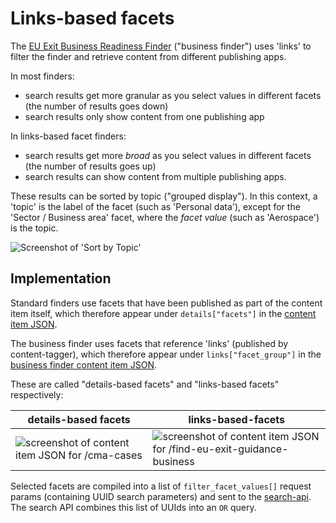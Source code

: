 # Links-based facets

The [EU Exit Business Readiness Finder](https://www.gov.uk/find-eu-exit-guidance-business) ("business finder") uses 'links' to filter the finder and retrieve content from different publishing apps.

In most finders:

- search results get more granular as you select values in different facets (the number of results goes down)
- search results only show content from one publishing app

In links-based facet finders:

- search results get more _broad_ as you select values in different facets (the number of results goes up)
- search results can show content from multiple publishing apps.

These results can be sorted by topic ("grouped display"). In this context, a 'topic' is the label of the facet (such as 'Personal data'), except for the 'Sector / Business area' facet, where the _facet value_ (such as 'Aerospace') is the topic.

![Screenshot of 'Sort by Topic'](https://user-images.githubusercontent.com/93511/52811122-38eb2500-308c-11e9-843f-4df29b719235.png)

## Implementation

Standard finders use facets that have been published as part of the content item itself, which therefore appear under `details["facets"]` in the [content item JSON](https://www.gov.uk/api/content/cma-cases).

The business finder uses facets that reference 'links' (published by content-tagger), which therefore appear under `links["facet_group"]` in the [business finder content item JSON](https://www.gov.uk/api/content/find-eu-exit-guidance-business).

These are called "details-based facets" and "links-based facets" respectively:

| details-based facets | links-based-facets |
|----------------------|--------------------|
|![screenshot of content item JSON for /cma-cases](https://user-images.githubusercontent.com/5111927/60020202-6f166200-9687-11e9-86e9-1ba9020f0e27.png)|![screenshot of content item JSON for /find-eu-exit-guidance-business](https://user-images.githubusercontent.com/5111927/60020210-73db1600-9687-11e9-9cb8-e942964a27dc.png)|

Selected facets are compiled into a list of `filter_facet_values[]` request params (containing UUID search parameters) and sent to the [search-api](https://github.com/alphagov/search-api). The search API combines this list of UUIds into an `OR` query.
